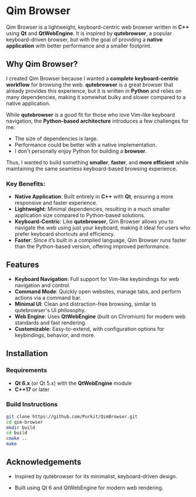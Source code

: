 # Qim Browser

Qim Browser is a lightweight, keyboard-centric web browser written in **C++** using **Qt** and **QtWebEngine**. It is inspired by **qutebrowser**, a popular keyboard-driven browser, but with the goal of providing a **native application** with better performance and a smaller footprint.

## Why Qim Browser?

I created Qim Browser because I wanted a **complete keyboard-centric workflow** for browsing the web. **qutebrowser** is a great browser that already provides this experience, but it is written in **Python** and relies on many dependencies, making it somewhat bulky and slower compared to a native application.

While **qutebrowser** is a good fit for those who love Vim-like keyboard navigation, the **Python-based architecture** introduces a few challenges for me:
- The size of dependencies is large.
- Performance could be better with a native implementation.
- I don't personally enjoy Python for building a **browser**.

Thus, I wanted to build something **smaller**, **faster**, and **more efficient** while maintaining the same seamless keyboard-based browsing experience.

### Key Benefits:
- **Native Application**: Built entirely in **C++** with **Qt**, ensuring a more responsive and faster experience.
- **Lightweight**: Minimal dependencies, resulting in a much smaller application size compared to Python-based solutions.
- **Keyboard-Centric**: Like **qutebrowser**, Qim Browser allows you to navigate the web using just your keyboard, making it ideal for users who prefer keyboard shortcuts and efficiency.
- **Faster**: Since it’s built in a compiled language, Qim Browser runs faster than the Python-based version, offering improved performance.

## Features

- **Keyboard Navigation**: Full support for Vim-like keybindings for web navigation and control.
- **Command Mode**: Quickly open websites, manage tabs, and perform actions via a command bar.
- **Minimal UI**: Clean and distraction-free browsing, similar to qutebrowser's UI philosophy.
- **Web Engine**: Uses **QtWebEngine** (built on Chromium) for modern web standards and fast rendering.
- **Customizable**: Easy-to-extend, with configuration options for keybindings, behavior, and more.

## Installation

### Requirements

- **Qt 6.x** (or Qt 5.x) with the **QtWebEngine** module
- **C++17** or later

### Build Instructions

   ```bash
   git clone https://github.com/Purkit/QimBrowser.git
   cd qim-browser
   mkdir build
   cd build
   cmake ..
   make
   ```

## Acknowledgements

- Inspired by qutebrowser for its minimalist, keyboard-driven design.

- Built using Qt 6 and QtWebEngine for modern web rendering.

